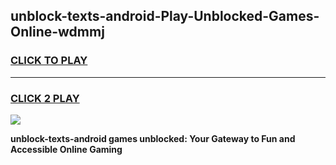 
## unblock-texts-android-Play-Unblocked-Games-Online-wdmmj
<h3>
<a href="https://premium76.site?title=unblock-texts-android&ref=25A">CLICK TO PLAY</a></h3>
<hr>

<h3>
<a href="https://premium76.site?title=unblock-texts-android&ref=25A">CLICK 2 PLAY</a>
  
</h3>

<a href="https://premium76.site?title=unblock-texts-android&ref=25A"><img src="https://clearcache.store/games.png"></a>


**unblock-texts-android games unblocked: Your Gateway to Fun and Accessible Online Gaming**
